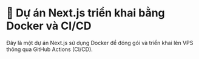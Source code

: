 # 🚀 Dự án Next.js triển khai bằng Docker và CI/CD
Đây là một dự án Next.js sử dụng Docker để đóng gói và triển khai lên VPS thông qua GitHub Actions (CI/CD).
